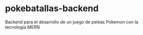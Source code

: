 # pokebatallas-backend
Backend para el desarrollo de un juego de peleas Pokemon con la tecnologia MERN

